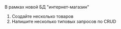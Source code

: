 В рамках новой БД "интернет-магазин"
1. Создайте несколько товаров
2. Напишите несколько типовых запросов по CRUD